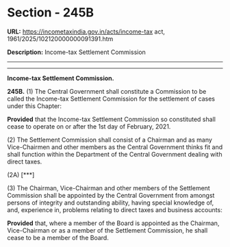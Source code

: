 # Section - 245B

**URL:** https://incometaxindia.gov.in/acts/income-tax act, 1961/2025/102120000000091391.htm

**Description:** Income-tax Settlement Commission

---

****

**Income-tax Settlement Commission.**

**245B.** (1) The Central Government shall constitute a Commission to be called the Income-tax Settlement Commission for the settlement of cases under this Chapter:

**Provided** that the Income-tax Settlement Commission so constituted shall cease to operate on or after the 1st day of February, 2021.

(2) The Settlement Commission shall consist of a Chairman and as many Vice-Chairmen and other members as the Central Government thinks fit and shall function within the Department of the Central Government dealing with direct taxes.

(2A) [***]

(3) The Chairman, Vice-Chairman and other members of the Settlement Commission shall be appointed by the Central Government from amongst persons of integrity and outstanding ability, having special knowledge of, and, experience in, problems relating to direct taxes and business accounts:

**Provided** that, where a member of the Board is appointed as the Chairman, Vice-Chairman or as a member of the Settlement Commission, he shall cease to be a member of the Board.